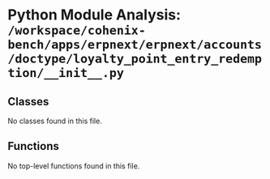 # Python Module Analysis: `/workspace/cohenix-bench/apps/erpnext/erpnext/accounts/doctype/loyalty_point_entry_redemption/__init__.py`

## Classes

No classes found in this file.


## Functions

No top-level functions found in this file.
